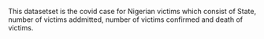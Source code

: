 This datasetset is the covid case for Nigerian victims which consist of State, number of victims addmitted, number of victims confirmed and death of victims.
